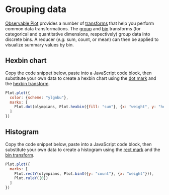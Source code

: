 # Grouping data

[Observable Plot](https://observablehq.com/plot/) provides a number of [transforms](https://observablehq.com/plot/transforms/) that help you perform common data transformations. The [group](https://observablehq.com/plot/transforms/group) and [bin](https://observablehq.com/plot/transforms/bin) transforms (for categorical and quantitative dimensions, respectively) group data into discrete bins. A reducer (_e.g._ sum, count, or mean) can then be applied to visualize summary values by bin. 

## Hexbin chart 

Copy the code snippet below, paste into a JavaScript code block, then substitute your own data to create a hexbin chart using the [dot mark](https://observablehq.com/plot/marks/dot) and the [hexbin transform](https://observablehq.com/plot/transforms/hexbin). 

```js echo
Plot.plot({
  color: {scheme: "ylgnbu"},
  marks: [
    Plot.dot(olympians, Plot.hexbin({fill: "sum"}, {x: "weight", y: "height"}))
  ]
})
```

## Histogram

Copy the code snippet below, paste into a JavaScript code block, then substitute your own data to create a histogram using the [rect mark](https://observablehq.com/plot/marks/rect) and the [bin transform](https://observablehq.com/plot/transforms/bin). 

```js echo
Plot.plot({
  marks: [
    Plot.rectY(olympians, Plot.binX({y: "count"}, {x: "weight"})),
    Plot.ruleY([0])
  ]
})
```
